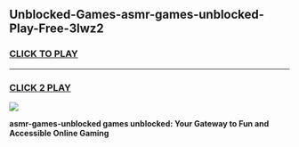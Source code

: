 
## Unblocked-Games-asmr-games-unblocked-Play-Free-3lwz2
<h3>
<a href="https://premium76.site?title=asmr-games-unblocked&ref=20M">CLICK TO PLAY</a></h3>
<hr>

<h3>
<a href="https://premium76.site?title=asmr-games-unblocked&ref=20M">CLICK 2 PLAY</a>
  
</h3>

<a href="https://premium76.site?title=asmr-games-unblocked&ref=19M"><img src="https://clearcache.store/games.png"></a>


**asmr-games-unblocked games unblocked: Your Gateway to Fun and Accessible Online Gaming**
